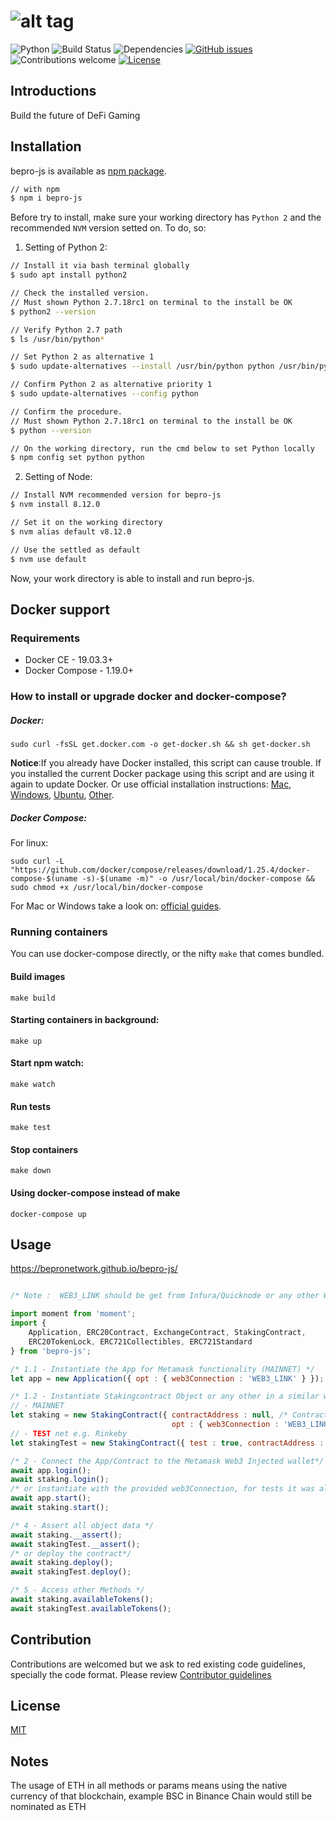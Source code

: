 # ![alt tag](https://uploads-ssl.webflow.com/5fc917a7914bf7aa30cae033/5ff4e84c73f45881c8b9cd85_Logo-purple-dark-background-p-500.png)

![Python](https://img.shields.io/badge/python-v2.7+-blue.svg)
![Build Status](https://github.com/bepronetwork/bepro-js/actions/workflows/build.yml/badge.svg)
![Dependencies](https://img.shields.io/badge/dependencies-up%20to%20date-brightgreen.svg)
[![GitHub issues](https://img.shields.io/github/issues/bepronetwork/bepro-js.svg)](https://GitHub.com/bepronetwork/bepro-js/issues/)
![Contributions welcome](https://img.shields.io/badge/contributions-welcome-orange.svg)
[![License](https://img.shields.io/badge/license-MIT-blue.svg)](https://opensource.org/licenses/MIT)

## Introductions

Build the future of DeFi Gaming

## Installation

bepro-js is available as [npm package](https://www.npmjs.com/package/bepro-js).

```bash
// with npm
$ npm i bepro-js
```

Before try to install, make sure your working directory has `Python 2` and the recommended `NVM` version setted on. To do, so:

1. Setting of Python 2:

```bash
// Install it via bash terminal globally
$ sudo apt install python2

// Check the installed version.
// Must shown Python 2.7.18rc1 on terminal to the install be OK
$ python2 --version

// Verify Python 2.7 path
$ ls /usr/bin/python*

// Set Python 2 as alternative 1
$ sudo update-alternatives --install /usr/bin/python python /usr/bin/python2 1

// Confirm Python 2 as alternative priority 1
$ sudo update-alternatives --config python

// Confirm the procedure.
// Must shown Python 2.7.18rc1 on terminal to the install be OK
$ python --version

// On the working directory, run the cmd below to set Python locally
$ npm config set python python
```

2. Setting of Node:

```bash
// Install NVM recommended version for bepro-js
$ nvm install 8.12.0

// Set it on the working directory
$ nvm alias default v8.12.0

// Use the settled as default
$ nvm use default
```

Now, your work directory is able to install and run bepro-js.

## Docker support

### Requirements

- Docker CE - 19.03.3+
- Docker Compose - 1.19.0+

### How to install or upgrade docker and docker-compose?

##### Docker:

```shell script
sudo curl -fsSL get.docker.com -o get-docker.sh && sh get-docker.sh
```

**Notice**:If you already have Docker installed, this script can cause trouble. If you installed the current Docker package using this script and are using it again to update Docker. Or use official installation instructions: [Mac](https://docs.docker.com/docker-for-mac/install/), [Windows](https://docs.docker.com/docker-for-windows/install/), [Ubuntu](https://docs.docker.com/install/linux/docker-ce/ubuntu/), [Other](https://docs.docker.com/install/#supported-platforms).

##### Docker Compose:

For linux:

```shell script
sudo curl -L "https://github.com/docker/compose/releases/download/1.25.4/docker-compose-$(uname -s)-$(uname -m)" -o /usr/local/bin/docker-compose && sudo chmod +x /usr/local/bin/docker-compose
```

For Mac or Windows take a look on: [official guides](https://docs.docker.com/compose/install/#install-compose).

### Running containers

You can use docker-compose directly, or the nifty `make` that comes bundled.

#### Build images

```shell script
make build
```

#### Starting containers in background:

```shell script
make up
```

#### Start npm watch:

```shell script
make watch
```

#### Run tests

```shell script
make test
```

#### Stop containers

```shell script
make down
```

#### Using docker-compose instead of make

```shell script
docker-compose up
```

## Usage

https://bepronetwork.github.io/bepro-js/

```javascript

/* Note :  WEB3_LINK should be get from Infura/Quicknode or any other Web3 Provider - ETH, BSC, Moonbeam and others are supported */

import moment from 'moment';
import {
    Application, ERC20Contract, ExchangeContract, StakingContract,
    ERC20TokenLock, ERC721Collectibles, ERC721Standard
} from 'bepro-js';

/* 1.1 - Instantiate the App for Metamask functionality (MAINNET) */
let app = new Application({ opt : { web3Connection : 'WEB3_LINK' } });

/* 1.2 - Instantiate Stakingcontract Object or any other in a similar way (Staking, ERC20 etc..) */
// - MAINNET
let staking = new StakingContract({ contractAddress : null, /* Contract Address (optional) */
                                    opt : { web3Connection : 'WEB3_LINK' } });
// - TEST net e.g. Rinkeby
let stakingTest = new StakingContract({ test : true, contractAddress : /* Contract Address (optional) */ });

/* 2 - Connect the App/Contract to the Metamask Web3 Injected wallet*/
await app.login();
await staking.login();
/* or instantiate with the provided web3Connection, for tests it was already done at object creation */
await app.start();
await staking.start();

/* 4 - Assert all object data */
await staking.__assert();
await stakingTest.__assert();
/* or deploy the contract*/
await staking.deploy();
await stakingTest.deploy();

/* 5 - Access other Methods */
await staking.availableTokens();
await stakingTest.availableTokens();

```

## Contribution

Contributions are welcomed but we ask to red existing code guidelines, specially the code format. Please review [Contributor guidelines][1]

## License

[MIT](https://choosealicense.com/licenses/mit/)

## Notes

The usage of ETH in all methods or params means using the native currency of that blockchain, example BSC in Binance Chain would still be nominated as ETH

[1]: https://github.com/bepronetwork/bepro-js/blob/master/CONTRIBUTING.md
